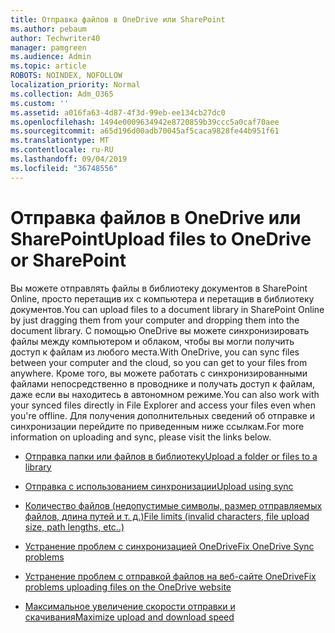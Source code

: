 ```yaml
---
title: Отправка файлов в OneDrive или SharePoint
ms.author: pebaum
author: Techwriter40
manager: pamgreen
ms.audience: Admin
ms.topic: article
ROBOTS: NOINDEX, NOFOLLOW
localization_priority: Normal
ms.collection: Adm_O365
ms.custom: ''
ms.assetid: a016fa63-4d87-4f3d-99eb-ee134cb27dc0
ms.openlocfilehash: 1494e0009634942e8720859b39ccc5a0caf70aee
ms.sourcegitcommit: a65d196d00adb70045af5caca9828fe44b951f61
ms.translationtype: MT
ms.contentlocale: ru-RU
ms.lasthandoff: 09/04/2019
ms.locfileid: "36748556"
---
```

# <a name="upload-files-to-onedrive-or-sharepoint"></a><span data-ttu-id="aa34a-102">Отправка файлов в OneDrive или SharePoint</span><span class="sxs-lookup"><span data-stu-id="aa34a-102">Upload files to OneDrive or SharePoint</span></span>

<span data-ttu-id="aa34a-103">Вы можете отправлять файлы в библиотеку документов в SharePoint Online, просто перетащив их с компьютера и перетащив в библиотеку документов.</span><span class="sxs-lookup"><span data-stu-id="aa34a-103">You can upload files to a document library in SharePoint Online by just dragging them from your computer and dropping them into the document library.</span></span> <span data-ttu-id="aa34a-104">С помощью OneDrive вы можете синхронизировать файлы между компьютером и облаком, чтобы вы могли получить доступ к файлам из любого места.</span><span class="sxs-lookup"><span data-stu-id="aa34a-104">With OneDrive, you can sync files between your computer and the cloud, so you can get to your files from anywhere.</span></span> <span data-ttu-id="aa34a-105">Кроме того, вы можете работать с синхронизированными файлами непосредственно в проводнике и получать доступ к файлам, даже если вы находитесь в автономном режиме.</span><span class="sxs-lookup"><span data-stu-id="aa34a-105">You can also work with your synced files directly in File Explorer and access your files even when you're offline.</span></span> <span data-ttu-id="aa34a-106">Для получения дополнительных сведений об отправке и синхронизации перейдите по приведенным ниже ссылкам.</span><span class="sxs-lookup"><span data-stu-id="aa34a-106">For more information on uploading and sync, please visit the links below.</span></span>

- [<span data-ttu-id="aa34a-107">Отправка папки или файлов в библиотеку</span><span class="sxs-lookup"><span data-stu-id="aa34a-107">Upload a folder or files to a library</span></span>](https://support.office.com/article/upload-a-folder-or-files-to-a-document-library-eb18fcba-c953-4d45-8d90-8da66edeacdb)

- [<span data-ttu-id="aa34a-108">Отправка с использованием синхронизации</span><span class="sxs-lookup"><span data-stu-id="aa34a-108">Upload using sync</span></span>](https://support.office.com/article/sync-files-with-the-onedrive-sync-client-in-windows-615391c4-2bd3-4aae-a42a-858262e42a49)

- [<span data-ttu-id="aa34a-109">Количество файлов (недопустимые символы, размер отправляемых файлов, длина путей и т. д.)</span><span class="sxs-lookup"><span data-stu-id="aa34a-109">File limits (invalid characters, file upload size, path lengths, etc..)</span></span>](https://support.office.com/article/invalid-file-names-and-file-types-in-onedrive-onedrive-for-business-and-sharepoint-64883a5d-228e-48f5-b3d2-eb39e07630fa)

- [<span data-ttu-id="aa34a-110">Устранение проблем с синхронизацией OneDrive</span><span class="sxs-lookup"><span data-stu-id="aa34a-110">Fix OneDrive Sync problems</span></span>](https://support.office.com/article/Fix-OneDrive-sync-problems-83ab0d8a-8400-45b0-8dcf-dc8aa8a6bcf8)

- [<span data-ttu-id="aa34a-111">Устранение проблем с отправкой файлов на веб-сайте OneDrive</span><span class="sxs-lookup"><span data-stu-id="aa34a-111">Fix problems uploading files on the OneDrive website</span></span>](https://support.office.com/article/Fix-problems-uploading-files-on-the-OneDrive-website-9afcc4a0-e344-4bc9-9c9d-59d3e802247e)

- [<span data-ttu-id="aa34a-112">Максимальное увеличение скорости отправки и скачивания</span><span class="sxs-lookup"><span data-stu-id="aa34a-112">Maximize upload and download speed</span></span>](https://support.office.com/article/Maximize-upload-and-download-speed-8eeadfb8-501f-406d-997b-98ab6ff67f43)